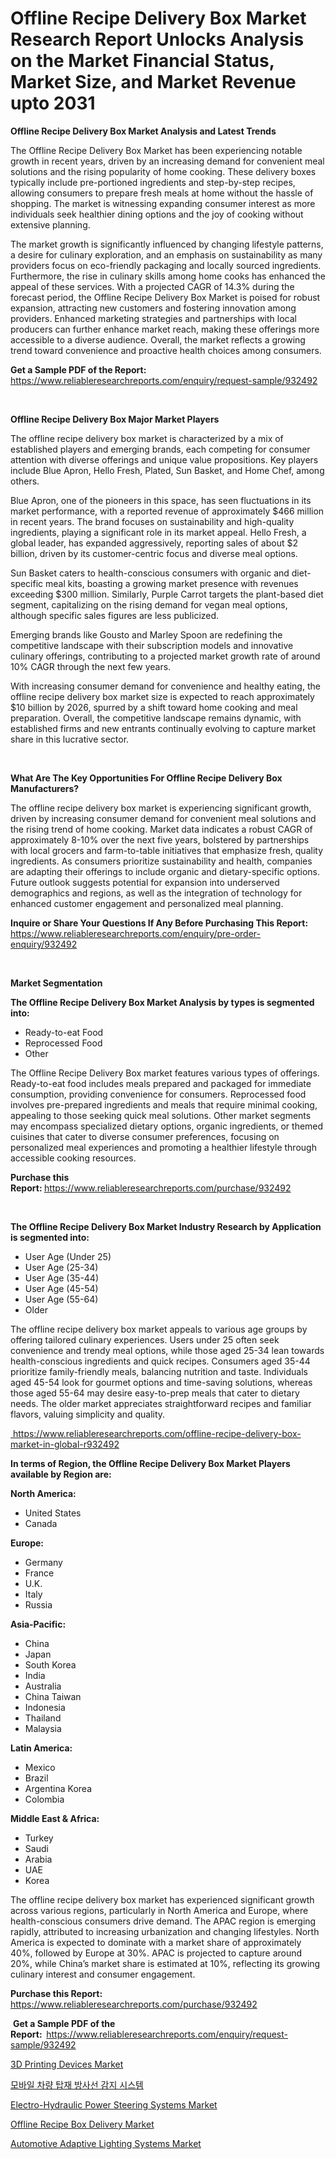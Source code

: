 <p><h1>Offline Recipe Delivery Box Market Research Report Unlocks Analysis on the Market Financial Status, Market Size, and Market Revenue upto 2031</h1></p><p><strong>Offline Recipe Delivery Box Market Analysis and Latest Trends</strong></p>
<p><p>The Offline Recipe Delivery Box Market has been experiencing notable growth in recent years, driven by an increasing demand for convenient meal solutions and the rising popularity of home cooking. These delivery boxes typically include pre-portioned ingredients and step-by-step recipes, allowing consumers to prepare fresh meals at home without the hassle of shopping. The market is witnessing expanding consumer interest as more individuals seek healthier dining options and the joy of cooking without extensive planning.</p><p>The market growth is significantly influenced by changing lifestyle patterns, a desire for culinary exploration, and an emphasis on sustainability as many providers focus on eco-friendly packaging and locally sourced ingredients. Furthermore, the rise in culinary skills among home cooks has enhanced the appeal of these services. With a projected CAGR of 14.3% during the forecast period, the Offline Recipe Delivery Box Market is poised for robust expansion, attracting new customers and fostering innovation among providers. Enhanced marketing strategies and partnerships with local producers can further enhance market reach, making these offerings more accessible to a diverse audience. Overall, the market reflects a growing trend toward convenience and proactive health choices among consumers.</p></p>
<p><strong>Get a Sample PDF of the Report:&nbsp;</strong> <a href="https://www.reliableresearchreports.com/enquiry/request-sample/932492">https://www.reliableresearchreports.com/enquiry/request-sample/932492</a></p>
<p>&nbsp;</p>
<p><strong>Offline Recipe Delivery Box Major Market Players</strong></p>
<p><p>The offline recipe delivery box market is characterized by a mix of established players and emerging brands, each competing for consumer attention with diverse offerings and unique value propositions. Key players include Blue Apron, Hello Fresh, Plated, Sun Basket, and Home Chef, among others.</p><p>Blue Apron, one of the pioneers in this space, has seen fluctuations in its market performance, with a reported revenue of approximately $466 million in recent years. The brand focuses on sustainability and high-quality ingredients, playing a significant role in its market appeal. Hello Fresh, a global leader, has expanded aggressively, reporting sales of about $2 billion, driven by its customer-centric focus and diverse meal options.</p><p>Sun Basket caters to health-conscious consumers with organic and diet-specific meal kits, boasting a growing market presence with revenues exceeding $300 million. Similarly, Purple Carrot targets the plant-based diet segment, capitalizing on the rising demand for vegan meal options, although specific sales figures are less publicized.</p><p>Emerging brands like Gousto and Marley Spoon are redefining the competitive landscape with their subscription models and innovative culinary offerings, contributing to a projected market growth rate of around 10% CAGR through the next few years. </p><p>With increasing consumer demand for convenience and healthy eating, the offline recipe delivery box market size is expected to reach approximately $10 billion by 2026, spurred by a shift toward home cooking and meal preparation. Overall, the competitive landscape remains dynamic, with established firms and new entrants continually evolving to capture market share in this lucrative sector.</p></p>
<p>&nbsp;</p>
<p><strong>What Are The Key Opportunities For Offline Recipe Delivery Box Manufacturers?</strong></p>
<p><p>The offline recipe delivery box market is experiencing significant growth, driven by increasing consumer demand for convenient meal solutions and the rising trend of home cooking. Market data indicates a robust CAGR of approximately 8-10% over the next five years, bolstered by partnerships with local grocers and farm-to-table initiatives that emphasize fresh, quality ingredients. As consumers prioritize sustainability and health, companies are adapting their offerings to include organic and dietary-specific options. Future outlook suggests potential for expansion into underserved demographics and regions, as well as the integration of technology for enhanced customer engagement and personalized meal planning.</p></p>
<p><strong>Inquire or Share Your Questions If Any Before Purchasing This Report:</strong> <a href="https://www.reliableresearchreports.com/enquiry/pre-order-enquiry/932492">https://www.reliableresearchreports.com/enquiry/pre-order-enquiry/932492</a></p>
<p>&nbsp;</p>
<p><strong>Market Segmentation</strong></p>
<p><strong>The Offline Recipe Delivery Box Market Analysis by types is segmented into:</strong></p>
<p><ul><li>Ready-to-eat Food</li><li>Reprocessed Food</li><li>Other</li></ul></p>
<p><p>The Offline Recipe Delivery Box market features various types of offerings. Ready-to-eat food includes meals prepared and packaged for immediate consumption, providing convenience for consumers. Reprocessed food involves pre-prepared ingredients and meals that require minimal cooking, appealing to those seeking quick meal solutions. Other market segments may encompass specialized dietary options, organic ingredients, or themed cuisines that cater to diverse consumer preferences, focusing on personalized meal experiences and promoting a healthier lifestyle through accessible cooking resources.</p></p>
<p><strong>Purchase this Report:&nbsp;</strong><a href="https://www.reliableresearchreports.com/purchase/932492">https://www.reliableresearchreports.com/purchase/932492</a></p>
<p>&nbsp;</p>
<p><strong>The Offline Recipe Delivery Box Market Industry Research by Application is segmented into:</strong></p>
<p><ul><li>User Age (Under 25)</li><li>User Age (25-34)</li><li>User Age (35-44)</li><li>User Age (45-54)</li><li>User Age (55-64)</li><li>Older</li></ul></p>
<p><p>The offline recipe delivery box market appeals to various age groups by offering tailored culinary experiences. Users under 25 often seek convenience and trendy meal options, while those aged 25-34 lean towards health-conscious ingredients and quick recipes. Consumers aged 35-44 prioritize family-friendly meals, balancing nutrition and taste. Individuals aged 45-54 look for gourmet options and time-saving solutions, whereas those aged 55-64 may desire easy-to-prep meals that cater to dietary needs. The older market appreciates straightforward recipes and familiar flavors, valuing simplicity and quality.</p></p>
<p><a href="https://www.reliableresearchreports.com/offline-recipe-delivery-box-market-in-global-r932492">&nbsp;https://www.reliableresearchreports.com/offline-recipe-delivery-box-market-in-global-r932492</a></p>
<p><strong>In terms of Region, the Offline Recipe Delivery Box Market Players available by Region are:</strong></p>
<p>
    <p> <strong> North America: </strong>
        <ul>
            <li>United States</li>
            <li>Canada</li>
        </ul>
        </p> 
    <p> <strong> Europe: </strong>
        <ul>
            <li>Germany</li>
            <li>France</li>
            <li>U.K.</li>
            <li>Italy</li>
            <li>Russia</li>
        </ul>
        </p> 
    <p> <strong> Asia-Pacific: </strong>
        <ul>
            <li>China</li>
            <li>Japan</li>
            <li>South Korea</li>
            <li>India</li>
            <li>Australia</li>
            <li>China Taiwan</li>
            <li>Indonesia</li>
            <li>Thailand</li>
            <li>Malaysia</li>
        </ul>
        </p> 
    <p> <strong> Latin America: </strong>
        <ul>
            <li>Mexico</li>
            <li>Brazil</li>
            <li>Argentina Korea</li>
            <li>Colombia</li>
        </ul>
        </p> 
    <p> <strong> Middle East & Africa: </strong>
        <ul>
            <li>Turkey</li>
            <li>Saudi</li>
            <li>Arabia</li>
            <li>UAE</li>
            <li>Korea</li>
        </ul>
    </p>
    </p>
<p><p>The offline recipe delivery box market has experienced significant growth across various regions, particularly in North America and Europe, where health-conscious consumers drive demand. The APAC region is emerging rapidly, attributed to increasing urbanization and changing lifestyles. North America is expected to dominate with a market share of approximately 40%, followed by Europe at 30%. APAC is projected to capture around 20%, while China’s market share is estimated at 10%, reflecting its growing culinary interest and consumer engagement.</p></p>
<p><strong>Purchase this Report: </strong><a href="https://www.reliableresearchreports.com/purchase/932492">https://www.reliableresearchreports.com/purchase/932492</a></p>
<p>&nbsp;<strong>Get a Sample PDF of the Report:&nbsp;&nbsp;</strong><a href="https://www.reliableresearchreports.com/enquiry/request-sample/932492">https://www.reliableresearchreports.com/enquiry/request-sample/932492</a></p>
<p><strong></strong></p>
<p><p><a href="https://medium.com/@othaleffler2008/the-3d-printing-devices-market-insights-report-offers-an-in-depth-and-thorough-analysis-of-the-3cf0c38df74d">3D Printing Devices Market</a></p><p><a href="https://medium.com/@greggibson7876/%EC%84%B8%EA%B3%84-mobile-vehicle-mounted-radiation-detection-system-market-%EC%9D%80-2024%EC%97%90%EC%84%9C-2031%EB%A1%9C-%EC%97%B0%ED%8F%89%EA%B7%A0-%EC%A6%9D%EA%B0%80%EC%9C%A8%EC%9D%84-%EB%B3%B4%EC%9D%BC-%EA%B2%83%EC%9C%BC%EB%A1%9C-%EC%98%88%EC%83%81%EB%90%A9%EB%8B%88%EB%8B%A4-f24b85ee1711">모바일 차량 탑재 방사선 감지 시스템</a></p><p><a href="https://issuu.com/reportprime-2/docs/electro-hydraulic-power-steering-sy_dc9366d825c006">Electro-Hydraulic Power Steering Systems Market</a></p><p><a href="https://github.com/irfadac/Market-Research-Report-List-5/blob/main/offline-recipe-box-delivery-market.md">Offline Recipe Box Delivery Market</a></p><p><a href="https://issuu.com/reportprime-2/docs/automotive-adaptive-lighting-system_9782267ac5066c">Automotive Adaptive Lighting Systems Market</a></p></p>